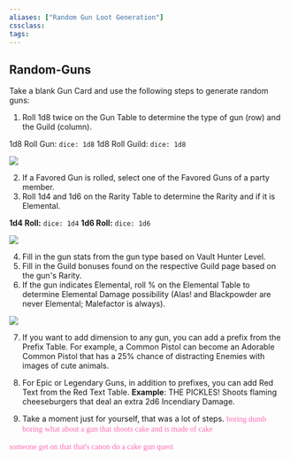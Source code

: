 ```yaml
---
aliases: ["Random Gun Loot Generation"]
cssclass: 
tags: 
---
```

## Random-Guns
Take a blank Gun Card and use the following steps to generate random guns:
1. Roll 1d8 twice on the Gun Table to determine the type of gun (row) and the Guild (column).

1d8 Roll Gun: `dice: 1d8`
1d8 Roll Guild: `dice: 1d8`

![](_attachments/Gun-Table.md#^BnBGunandGuild)

2. If a Favored Gun is rolled, select one of the Favored Guns of a party member.
3. Roll 1d4 and 1d6 on the Rarity Table to determine the Rarity and if it is Elemental.

**1d4 Roll:** `dice: 1d4`
**1d6 Roll:** `dice: 1d6`

![](_attachments/BnB-Rarity-Table.md#^BnBRarity)

4. Fill in the gun stats from the gun type based on Vault Hunter Level.
5. Fill in the Guild bonuses found on the respective Guild page based on the gun's Rarity.
6.  If the gun indicates Elemental, roll % on the Elemental Table to determine Elemental Damage possibility (Alas! and Blackpowder are never Elemental; Malefactor is always).

![](_attachments/Elemental-Table.md#^BnBElemental)

7.  If you want to add dimension to any gun, you can add a prefix from the Prefix Table. For example, a Common Pistol can become an Adorable Common Pistol that has a 25% chance of distracting Enemies with images of cute animals.

8.  For Epic or Legendary Guns, in addition to prefixes, you can add Red Text from the Red Text Table. **Example**: THE PICKLES! Shoots flaming cheeseburgers that deal an extra 2d6 Incendiary Damage.
9. Take a moment just for yourself, that was a lot of steps.
<span style="color: hotpink;font-family: Gill Sans;style">boring dumb boring</span>
<span style="color: hotpink;font-family: Gill Sans;style">what about a gun that shoots cake and is made of cake</span>

<span style="color: hotpink;font-family: Gill Sans;style">someone get on that</span>
<span style="color: hotpink;font-family: Gill Sans;style">that's canon</span>
<span style="color: hotpink;font-family: Gill Sans;style">do a cake gun quest</span>
